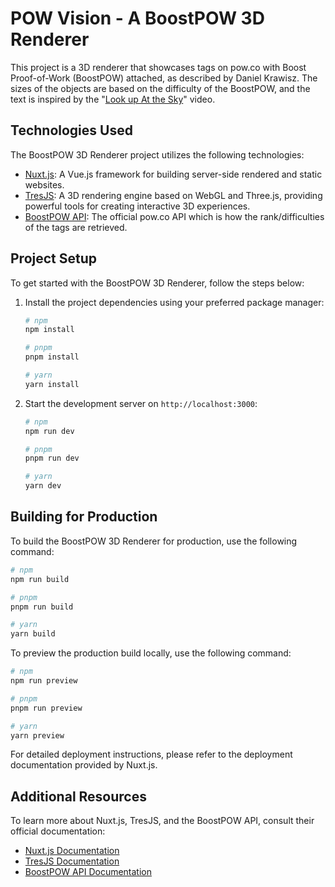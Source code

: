 # POW Vision - A BoostPOW 3D Renderer

This project is a 3D renderer that showcases tags on pow.co with Boost Proof-of-Work (BoostPOW) attached, as described by Daniel Krawisz. The sizes of the objects are based on the difficulty of the BoostPOW, and the text is inspired by the "[Look up At the Sky](https://vimeo.com/689339296)" video.

## Technologies Used

The BoostPOW 3D Renderer project utilizes the following technologies:

- [Nuxt.js](https://nuxtjs.org): A Vue.js framework for building server-side rendered and static websites.
- [TresJS](https://tres.js.org): A 3D rendering engine based on WebGL and Three.js, providing powerful tools for creating interactive 3D experiences.
- [BoostPOW API](https://pow.co/api): The official pow.co API which is how the rank/difficulties of the tags are retrieved.

## Project Setup

To get started with the BoostPOW 3D Renderer, follow the steps below:

1. Install the project dependencies using your preferred package manager:

   ```bash
   # npm
   npm install

   # pnpm
   pnpm install

   # yarn
   yarn install
   ```

2. Start the development server on `http://localhost:3000`:

   ```bash
   # npm
   npm run dev

   # pnpm
   pnpm run dev

   # yarn
   yarn dev
   ```

## Building for Production

To build the BoostPOW 3D Renderer for production, use the following command:

```bash
# npm
npm run build

# pnpm
pnpm run build

# yarn
yarn build
```

To preview the production build locally, use the following command:

```bash
# npm
npm run preview

# pnpm
pnpm run preview

# yarn
yarn preview
```

For detailed deployment instructions, please refer to the deployment documentation provided by Nuxt.js.

## Additional Resources

To learn more about Nuxt.js, TresJS, and the BoostPOW API, consult their official documentation:

- [Nuxt.js Documentation](https://nuxtjs.org/docs)
- [TresJS Documentation](https://tres.js.org/docs)
- [BoostPOW API Documentation](https://pow.co/api)
